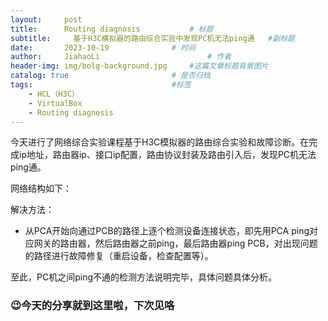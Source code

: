 ```yaml
---
layout:     post
title:      Routing diagnosis			# 标题 
subtitle:     基于H3C模拟器的路由综合实验中发现PC机无法ping通   #副标题
date:       2023-10-19 				# 时间
author:     JiahaoLi 						# 作者
header-img: img/bolg-background.jpg 	#这篇文章标题背景图片
catalog: true 						# 是否归档
tags:								#标签
    - HCL（H3C）
    - VirtualBox
    - Routing diagnosis
---
```



今天进行了网络综合实验课程基于H3C模拟器的路由综合实验和故障诊断。在完成ip地址，路由器ip、接口ip配置，路由协议封装及路由引入后，发现PC机无法ping通。

网络结构如下：

解决方法：
  - 从PCA开始向通过PCB的路径上逐个检测设备连接状态，即先用PCA ping对应网关的路由器，然后路由器之前ping，最后路由器ping PCB，对出现问题的路径进行故障修复（重启设备，检查配置等）。

至此，PC机之间ping不通的检测方法说明完毕，具体问题具体分析。

### 😉今天的分享就到这里啦，下次见咯
